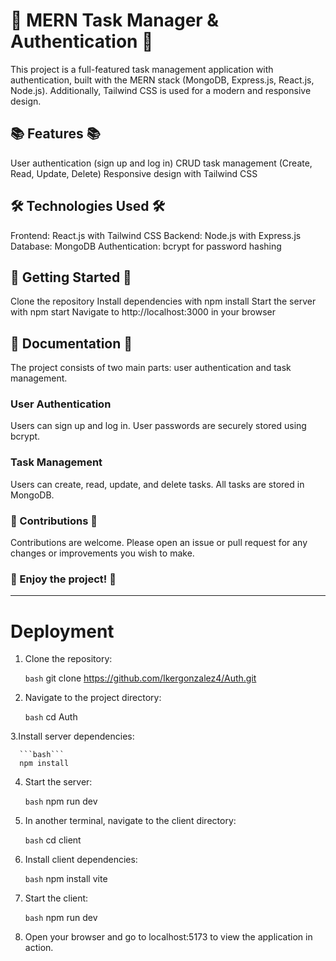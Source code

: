 # 🚀 MERN Task Manager & Authentication 🚀
This project is a full-featured task management application with authentication, built with the MERN stack (MongoDB, Express.js, React.js, Node.js). Additionally, Tailwind CSS is used for a modern and responsive design.

## 📚 Features 📚
User authentication (sign up and log in)
CRUD task management (Create, Read, Update, Delete)
Responsive design with Tailwind CSS

## 🛠️ Technologies Used 🛠️
Frontend: React.js with Tailwind CSS
Backend: Node.js with Express.js
Database: MongoDB
Authentication: bcrypt for password hashing

## 🚀 Getting Started 🚀
Clone the repository
Install dependencies with npm install
Start the server with npm start
Navigate to http://localhost:3000 in your browser

## 📖 Documentation 📖
The project consists of two main parts: user authentication and task management.

### User Authentication
Users can sign up and log in. User passwords are securely stored using bcrypt.

### Task Management
Users can create, read, update, and delete tasks. All tasks are stored in MongoDB.

### 🙏 Contributions 🙏
Contributions are welcome. Please open an issue or pull request for any changes or improvements you wish to make.

### 🎉 Enjoy the project! 🎉

---

# Deployment

1. Clone the repository:

   ```bash```
   git clone https://github.com/Ikergonzalez4/Auth.git

2. Navigate to the project directory:

   ```bash```
   cd Auth

3.Install server dependencies:

      ```bash```
      npm install

4. Start the server:

   ```bash```
   npm run dev

5. In another terminal, navigate to the client directory:

   ```bash```
   cd client

6. Install client dependencies:

   ```bash```
   npm install vite

7. Start the client:

   ```bash```
   npm run dev

8. Open your browser and go to localhost:5173 to view the application in action.
